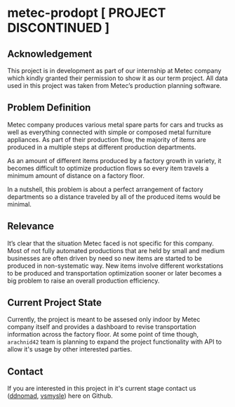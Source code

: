 # metec-prodopt [ PROJECT DISCONTINUED ] 
## Acknowledgement
This project is in development as part of our internship at Metec company which kindly granted their permission to show it as our term project. All data used in this project was taken from Metec’s production planning software.

## Problem Definition
Metec company produces various metal spare parts for cars and trucks as well as everything connected with simple or composed metal furniture appliances. As part of their production flow, the majority of items are produced in a multiple steps at different production departments.

As an amount of different items produced by a factory growth in variety, it becomes difficult to optimize production flows so every item travels a minimum amount of distance on a factory floor.

In a nutshell, this problem is about a perfect arrangement of factory departments so a distance traveled by all of the produced items would be minimal.

## Relevance
It’s clear that the situation Metec faced is not specific for this company. Most of not fully automated productions that are held by small and medium businesses are often driven by need so new items are started to be produced in non-systematic way. New items involve different workstations to be produced and transportation optimization sooner or later becomes a big problem to raise an overall production efficiency.

## Current Project State
Currently, the project is meant to be assesed only indoor by Metec company itself and provides a dashboard to revise transportation information across the factory floor. At some point of time though, `arachnid42` team is planning to expand the project functionality with API to allow it's usage by other interested parties.

## Contact
If you are interested in this project in it's current stage contact us ([ddnomad](https://github.com/ddnomad), [vsmysle](https://github.com/vsmysle)) here on Github.
